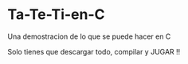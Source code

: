 # Ta-Te-Ti-en-C
Una demostracion de lo que se puede hacer en C

Solo tienes que descargar todo, compilar y JUGAR !!
